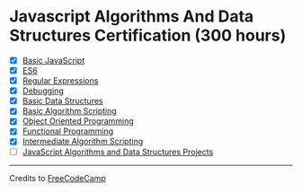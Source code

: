 # Javascript Algorithms And Data Structures Certification (300 hours)

- [x] [Basic JavaScript](01-basic-javascript#introduction-to-javaScript)
- [x] [ES6](02-es6#introduction-to-the-es6-challenges)
- [x] [Regular Expressions](03-regular-expression#regular-expressions)
- [x] [Debugging](04-debugging#debugging)
- [x] [Basic Data Structures](05-basic-data-structures#basic-data-structures)
- [x] [Basic Algorithm Scripting](06-basic-algorithm-scripting#basic-algorithm-scripting)
- [x] [Object Oriented Programming](07-object-oriented-programming#object-oriented-programming)
- [x] [Functional Programming](08-functional-programming#functional-programming)
- [x] [Intermediate Algorithm Scripting](09-intermediate-algorithm-scripting#intermediate-algorithm-scripting)
- [ ] [JavaScript Algorithms and Data Structures Projects](10-javascript-algorithms-and-data-structures-projects)

---

Credits to [FreeCodeCamp](https://www.freecodecamp.org/)
